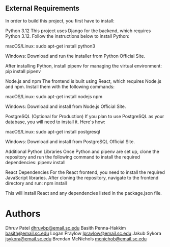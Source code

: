 



## External Requirements
In order to build this project, you first have to install:

Python 3.12
This project uses Django for the backend, which requires Python 3.12. Follow the instructions below to install Python:

macOS/Linux:
sudo apt-get install python3

Windows:
Download and run the installer from Python Official Site.

After installing Python, install pipenv for managing the virtual environment:
pip install pipenv

Node.js and npm
The frontend is built using React, which requires Node.js and npm. Install them with the following commands:

macOS/Linux:
sudo apt-get install nodejs npm

Windows:
Download and install from Node.js Official Site.

PostgreSQL (Optional for Production)
If you plan to use PostgreSQL as your database, you will need to install it. Here's how:

macOS/Linux:
sudo apt-get install postgresql

Windows:
Download and install from PostgreSQL Official Site.

Additional Python Libraries
Once Python and pipenv are set up, clone the repository and run the following command to install the required dependencies:
pipenv install

React Dependencies
For the React frontend, you need to install the required JavaScript libraries. After cloning the repository, navigate to the frontend directory and run:
npm install

This will install React and any dependencies listed in the package.json file.

# Authors

Dhruv Patel dhruvbp@email.sc.edu
Basith Penna-Hakkim basith@email.sc.edu
Logan Praylow lpraylow@email.sc.edu
Jakub Sykora jsykora@email.sc.edu
Brendan McNichols mcnichob@email.sc.edu
